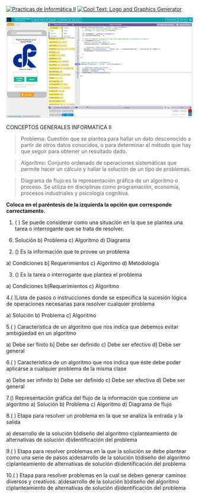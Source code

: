 <a href="https://cooltext.com"><img src="https://images.cooltext.com/5262876.png" width="1024" height="79" alt="Practicas de Informática II" /></a>
<a href="http://cooltext.com" target="_top"><img src="https://cooltext.com/images/ct_pixel.gif" width="80" height="15" alt="Cool Text: Logo and Graphics Generator" border="0" /></a>



[![Practica 1 Básica](CodeAppLab.png)](Practica1/README.md)


CONCEPTOS GENERALES INFORMATICA II

> Problema: Cuestión que se plantea para hallar un dato desconocido a partir de otros datos conocidos, o para determinar el método que hay que seguir para obtener un resultado dado.

> Algoritmo: Conjunto ordenado de operaciones sistemáticas que permite hacer un cálculo y hallar la solución de un tipo de problemas.

> Diagrama de flujo:es la representación gráfica de un algoritmo o proceso. Se utiliza en disciplinas como programación, economía, procesos industriales y psicología cognitiva.

__Coloca en el paréntesis de la izquierda la opción que corresponde correctamente.__

1. ( ) Se puede considerar como una situación en la que se plantea una tarea o interrogante que se trata de resolver.

6) Solución   b) Problema   c) Algoritmo d) Diagrama

2. () Es la información que te provee un problema

a) Condiciones b] Requerimientos c) Algoritmo d) Metodología

3. () Es la tarea o interrogante que plantea el problema

a) Condiciones  b)Requerimientos c) Algoritmo

4.( )Lista de pasos o instrucciones donde se especifica la sucesión lógica de operaciones necesarias para resolver cualquier problema

a) Solución b) Problema c] Algoritmo

5.( ) Característica de un algoritmo que nos indica que debemos evitar ambigüedad en un algoritmo

a) Debe ser finito b] Debe ser definido c) Debe ser efectivo d] Debe ser general

6.( ) Característica de un algoritmo que nos indica que éste debe poder aplicarse a cualquier problema de la misma clase

a) Debe ser infinito b) Debe ser definido c) Debe ser efectiva d) Debe ser general

7.() Representación gráfica del flujo de la información que contiene un algoritmo
a) Solución b) Problema c) Algoritmo d) Diagrama de flujo

8.( ) Etapa para resolver un problema en la que se analiza la entrada y la salida

a) desarrollo de la solución      b)diseño del algoritmo                                             c)planteamiento de alternativas de solución     d)identificación del problema 

9.( ) Etapa para resolver problemas en la que la solución se debe plantear como una serie de pasos
a)desarrollo de la solución      b)diseño del algoritmo                                             c)planteamiento de alternativas de solución     d)identificación del problema 

10.( ) Etapa para resolver problemas en la cual se deben generar caminos diversos y creativos.
a)desarrollo de la solución      b)diseño del algoritmo                                             c)planteamiento de alternativas de solución     d)identificación del problema 


